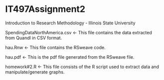 IT497Assignment2
================

Introduction to Research Methodology - Illinois State University

SpendingDataNorthAmerica.csv <- This file contains the data extracted from Quandl in CSV format.

hau.Rnw <- This file contains the RSweave code.

hau.pdf <- This is the pdf file generated from the RSweave file.

homework#2.R <- This file consists of the R script used to extract data and manipulate/generate graphs.
